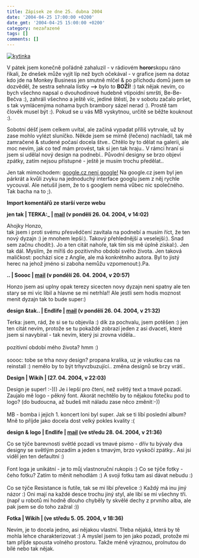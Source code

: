 ```yaml
---
title: Zápisek ze dne 25. dubna 2004
date: '2004-04-25 17:00:00 +0200'
date_gmt: '2004-04-25 15:00:00 +0200'
category: nezařazené
tags: []
comments: []
---
```

<div >  <a href="/assets/migrated/old-images/kytinka2.jpg"><img alt="kytinka" src="/assets/migrated/old-images/kytinka2.jpg"></a>  </div>
<p>V pátek jsem konečně pořádně zahaluzil - v rádiovém <strong>horor</strong>skopu ráno říkali, že dnešek  může vyjít líp než bych očekával - v grafice jsem na dotaz kdo jde na Monkey Business jen smutně mlčel &amp;  po příchodu domů jsem se dozvěděl, že sestra sehnala lístky <strong>--></strong> bylo to <strong>BOŽÍ!</strong> :) tak nějak nevím, co bych všechno  napsal o dvouhodinové hudebně vtipoidní smršti, Be-Be-Bečva :), zahráli všechno a ještě víc, jediné štěstí,  že v sobotu začalo pršet, s tak vymlácenýma nohama bych brambory sázel nerad :). Prostě tam člověk musel být :).  Pokud se u vás MB vyskytnou, určitě se běžte kouknout :).</p>
<p>Sobotní déšť jsem celkem uvítal, ale začíná vypadat příliš vytrvale, už by zase mohlo vylézt sluníčko.  Někde jsem se mírně (řečeno) nachladil, tak mě zamračené &amp; studené počasí docela štve.. Chtělo by to dělat  na galerii, ale moc nevím, jak co teď mám provést, tak si jen tak hraju.. V rámci hraní si jsem si udělal  nový design na podnebí.. Původní designy se brzo objeví zpátky, zatím nejsou přístupné - ještě je musím trochu  předělat..</p>
<p>Jen tak mimochodem: <a href="https://dusan.pc-slany.cz/google.cz/">google.cz není google!</a> Na google.cz jsem  byl jen párkrát a kvůli zvyku na jednoduchý interface googlu jsem z něj rychle vycouval. Ale netušil jsem,  že to s googlem nemá vůbec nic společného. Tak bacha na to ;).</p>
<div class="import-komentaru">
<p><strong>Import komentářů ze starší verze webu</strong></p>
<div class="comment">
<p style="font-weight:bold"><span class="compredmet">jen tak</span> | <span class="comname">TERKA:_</span> |  <a href="mailto:TerezaDardova@seznam.cz">mail</a> (v&nbsp;pondělí&nbsp;26.&nbsp;04.&nbsp;2004,&nbsp;v&nbsp;14:02)</p>
<p>Ahojky Honzo, <br> tak jsem i proti svému přesvědčení zavítala na podnebí a musím říct, že ten nový dyzajn :) je mnohem lepší:). Takový přehlednější a veselejší:). Snad sem začnu chodit:). Jo a ten citát nahoře, tak tím sis mě úplně získal:). Jen tak dál. Myslím, že míříš do pozitivního období svého života. Jen taková maličkost: pochází sice z Anglie, ale má konkrétního autora. Byl to jistý herec na jehož jméno si zaboha nemůžu vzpomenout:).Pa. </p>
</div>
<div class="comment">
<p style="font-weight:bold"><span class="compredmet">..</span> | <span class="comname">Soooc</span> |  <a href="mailto:xsoc@post.cz">mail</a> (v&nbsp;pondělí&nbsp;26.&nbsp;04.&nbsp;2004,&nbsp;v&nbsp;20:57)</p>
<p>Honzo jsem asi uplny opak terezy sicecten novy dyzajn neni spatny ale ten stary se mi vic libil a hlavne se mi netrhla!! Ale jestli sem hodis moznost menit dyzajn tak to bude super:) </p>
</div>
<div class="comment">
<p style="font-weight:bold"><span class="compredmet">design &amp;tak..</span> | <span class="comname">Endlife</span> |  <a href="mailto:jan.martinek@post.cz">mail</a> (v&nbsp;pondělí&nbsp;26.&nbsp;04.&nbsp;2004,&nbsp;v&nbsp;21:32)</p>
<p>Terka: jsem, rád, že si se tu objevila :) dík za pochvalu, jsem potěšen :) jen ten citát nevím, protože se tu pokaždé zobrazí jeden z asi dvaceti, které jsem si navybíral - tak nevím, který jsi zrovna viděla.. <br>  <br> pozitivní období mého života? hmm :) <br>  <br> soooc: tobe se trha novy design? propana kralika, uz je vskutku cas na reinstall :) nemělo by to být trhyvzbuzující.. změna designů se brzy vrátí.. </p>
</div>
<div class="comment">
<p style="font-weight:bold"><span class="compredmet">Design</span> | <span class="comname">Wikih</span> | (27.&nbsp;04.&nbsp;2004,&nbsp;v&nbsp;22:03)</p>
<p>Design je super! :-))) Je i lepší pro čtení, než světlý text a tmavé pozadí. Zaujalo mě logo - pěkný font. Akorát nechtělo by to nějakou fotečku pod to logo? (do budoucna, až budeš mít náladu zase něco změnit:-)) <br>  <br> MB - bomba i jejich 1. koncert loni byl super. Jak se ti líbí poslední album? Mně to příjde jako docela dost velký pokles kvality :( </p>
</div>
<div class="comment">
<p style="font-weight:bold"><span class="compredmet">design &amp; logo</span> | <span class="comname">Endlife</span> |  <a href="mailto:jan.martinek@post.cz">mail</a> (ve&nbsp;středu&nbsp;28.&nbsp;04.&nbsp;2004,&nbsp;v&nbsp;21:36)</p>
<p>Co se týče barevnosti světlé pozadí vs tmavé písmo - dřív tu bývaly dva designy se světlým pozadím a jeden s tmavým, brzo vyskočí zpátky.. Asi jsi viděl jen ten defaultní :) <br>  <br> Font loga je unikátní - je to můj vlastnoruční rukopis :) Co se týče fotky - čeho fotku? Zatím to měnit nehodlám :) A svoji fotku tam asi dávat nebudu :) <br>  <br> Co se týče Resistance is futile, tak se mi líbí převelice :) Každý má inu jiný názor :) Oni mají na každé desce trochu jiný styl, ale líbí se mi všechny tři. (např u robotů mi hodně dlouho chyběly ty skvělé dechy z prvního alba, ale pak jsem se do toho zažral :)) </p>
</div>
<div class="comment">
<p style="font-weight:bold"><span class="compredmet">Fotka</span> | <span class="comname">Wikih</span> | (ve&nbsp;středu&nbsp;5.&nbsp;05.&nbsp;2004,&nbsp;v&nbsp;18:36)</p>
<p>Nevím, je to docela jedno, asi nějakou vlastní. Třeba nějaká, která by tě mohla lehce charakterizovat :) A myslel jsem to jen jako pozadí, protože mi tam příjde spousta volného prostoru. Takže méně výraznou, prolnutou do bílé nebo tak nějak. </p>
</div>
</div>
